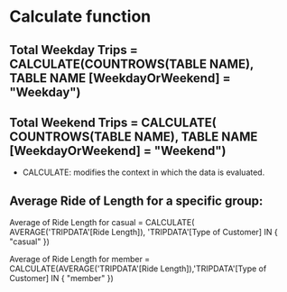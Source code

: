 # Calculate function

## Total Weekday Trips =  CALCULATE(COUNTROWS(TABLE NAME), TABLE NAME [WeekdayOrWeekend] = "Weekday")

## Total Weekend Trips = CALCULATE( COUNTROWS(TABLE NAME), TABLE NAME [WeekdayOrWeekend] = "Weekend")

* CALCULATE: modifies the context in which the data is evaluated.


## Average Ride of Length for a specific group:

Average of Ride Length for casual = CALCULATE( AVERAGE('TRIPDATA'[Ride Length]), 'TRIPDATA'[Type of Customer] IN { "casual" })

Average of Ride Length for member = CALCULATE(AVERAGE('TRIPDATA'[Ride Length]),'TRIPDATA'[Type of Customer] IN { "member" })





